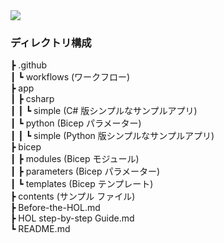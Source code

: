 <img src="./images/mcw-fy25q2.png" />

<br />

### ディレクトリ構成

┣ .github  
┃   ┗ workflows (ワークフロー)  
┣ app  
┃   ┣ csharp  
┃   ┃   ┗ simple (C# 版シンプルなサンプルアプリ)  
┃   ┗ python (Bicep パラメーター)  
┃   ┃   ┗ simple (Python 版シンプルなサンプルアプリ)  
┣ bicep  
┃   ┣ modules (Bicep モジュール)  
┃   ┣ parameters (Bicep パラメーター)  
┃   ┗ templates (Bicep テンプレート)  
┣ contents (サンプル ファイル)  
┣ Before-the-HOL.md  
┣ HOL step-by-step Guide.md  
┗ README.md  
